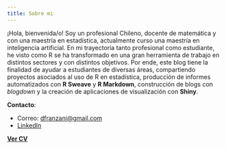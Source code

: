 ```yaml
---
title: Sobre mi
---
```


¡Hola, bienvenida/o! Soy un profesional Chileno, docente de matemática y con una maestría en estadística, actualmente curso una maestría en inteligencia artificial. En mi trayectoria tanto profesional como estudiante, he visto como R se ha transformado en una gran herramienta de trabajo en distintos sectores y con distintos objetivos. Por ende, este blog tiene la finalidad de ayudar a estudiantes de diversas áreas, compartiendo proyectos asociados al uso de R en estadística, producción de informes automatizados con **R Sweave** y **R Markdown**, construcción de blogs con *blogdown* y la creación de aplicaciones de visualización con **Shiny**.

**Contacto**: 
- Correo: dfranzani@gmail.com
- [LinkedIn](https://www.linkedin.com/in/dfranzani/)

[**Ver CV**](../danielfranzaniCV.pdf)